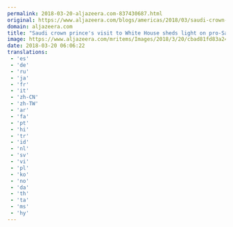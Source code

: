 ```yaml
---
permalink: 2018-03-20-aljazeera.com-837430687.html
original: https://www.aljazeera.com/blogs/americas/2018/03/saudi-crown-prince-visit-white-house-sheds-light-pro-saudi-lobby-180319203024157.html
domain: aljazeera.com
title: "Saudi crown prince's visit to White House sheds light on pro-Saudi lobby"
image: https://www.aljazeera.com/mritems/Images/2018/3/20/cbad81fd83a242fb8295115078a81201_18.jpg
date: 2018-03-20 06:06:22
translations: 
 - 'es'
 - 'de'
 - 'ru'
 - 'ja'
 - 'fr'
 - 'it'
 - 'zh-CN'
 - 'zh-TW'
 - 'ar'
 - 'fa'
 - 'pt'
 - 'hi'
 - 'tr'
 - 'id'
 - 'nl'
 - 'sv'
 - 'vi'
 - 'pl'
 - 'ko'
 - 'no'
 - 'da'
 - 'th'
 - 'ta'
 - 'ms'
 - 'hy'
---
```


